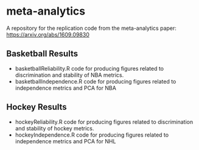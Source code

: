 # meta-analytics
A repository for the replication code from the meta-analytics paper: https://arxiv.org/abs/1609.09830

## Basketball Results
- basketballReliability.R code for producing figures related to discrimination and stability of NBA metrics.
- basketballIndependence.R code for producing figures related to independence metrics and PCA for NBA


## Hockey Results
- hockeyReliability.R code for producing figures related to discrimination and stability of hockey metrics.
- hockeyIndependence.R code for producing figures related to independence metrics and PCA for NHL
